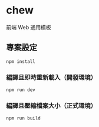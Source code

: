 # chew

前端 Web 通用模板

## 專案設定

```
npm install
```

### 編譯且即時重新載入（開發環境）

```
npm run dev
```

### 編譯且壓縮檔案大小（正式環境）

```
npm run build
```

